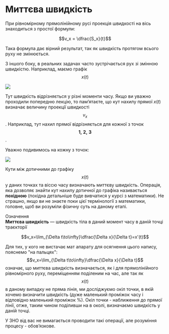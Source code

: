 # Миттєва швидкiсть

При рiвномiрному прямолiнiйному русi проекцiя швидкостi на вiсь знаходиться з простої формули:

$$v_x = \dfrac{S_x}{t}$$

Така формула дає вiрний результат, так як швидкiсть протягом всього руху не змiнюється.

З iншого боку, в реальних задачах часто зустрiчається рух зi змiнною швидкiстю. Наприклад, маємо графiк $$x(t)$$

<img class="image"  src="https://rawgit.com/chudaol/ed-era-book-physics/master/images/chapter_2/1.svg" />

Тут швидкiсть вiдрiзняється у рiзнi моменти часу. Якщо ви уважно проходили попередню лекцiю, то пам’ятаєте, що кут нахилу прямої $x(t)$ визначає величину проекцiї швидкостi $$v_x$$. Наприклад, тут нахил прямої вiдрiзняється для кожної з точок $$\boldsymbol{1, \ 2, \ 3}$$.

Уважно подивимось на кожну з точок:

<img class="image"  src="https://rawgit.com/chudaol/ed-era-book-physics/master/images/chapter_2/2.svg" />

Кути мiж дотичними до графiку $$x(t)$$ у даних точках та вiссю часу визначають миттєву швидкiсть. Операцiя, яка дозволяє знайти кут нахилу дотичної до графiка
називається <b>похiдною</b> (похiдна детальнiше буде вивчатися у курсi з математики). Не страшно, якщо ви не знаєте поки цiєї термiнологiї з математики, головне, щоб ви розумiли фiзичну суть на даному етапi.

<div class="eoz-wrap">
<span class="eoz">Означення</span>
<div class="eoz-text">
<b>Миттєва швидкiсть</b> — швидкiсть тiла в даний момент часу в данiй точцi траєкторiї 

$$v_x=\lim_{\Delta t\to\infty}\dfrac{\Delta x}{\Delta t}=x'(t)$$

</div>
</div>

Для тих, у кого не вистачає мат апарату для осягнення цього напису, пояснемо "на пальцях": $$v_x=\lim_{\Delta t\to\infty}\dfrac{\Delta x}{\Delta t}$$ означає, що миттєва швидкiсть визначається, як i для прямолiнiйного рiвномiрного руху, перемiщенням подiленим на час, але так як $$x(t)$$ в даному
випадку не пряма лiнiя, ми дослiджуємо окiл точки, в якiй хочемо визначити швидкiсть (дуже маленький промiжок часу i вiдповiдно маленький промiжок $%\Delta x$%). Окiл точки - наближення до прямої лiнiї, отже, таким чином подiливши $%\Delta x%$ на $%\Delta t%$ в околi, визначаємо швидкiсть у данiй точцi.

У ЗНО вiд вас не вимагається проводити такi операцiї, але розумiння процесу - обов’язкове.
